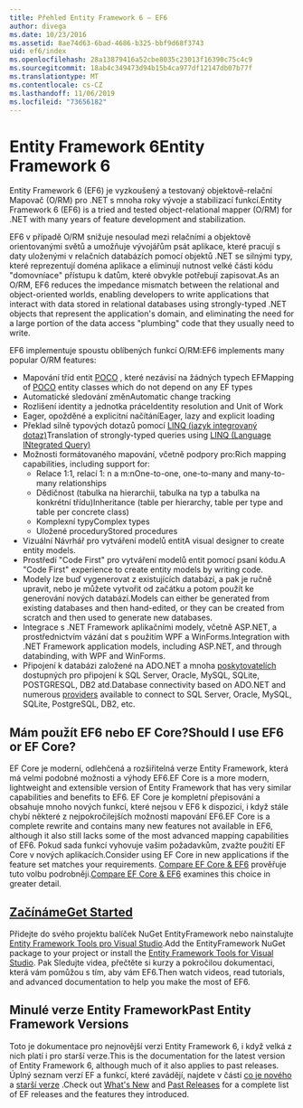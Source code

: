 ```yaml
---
title: Přehled Entity Framework 6 – EF6
author: divega
ms.date: 10/23/2016
ms.assetid: 8ae74d63-6bad-4686-b325-bbf9d68f3743
uid: ef6/index
ms.openlocfilehash: 28a13879416a52cbe8035c23013f16390c75c4c9
ms.sourcegitcommit: 18ab4c349473d94b15b4ca977df12147db07b77f
ms.translationtype: MT
ms.contentlocale: cs-CZ
ms.lasthandoff: 11/06/2019
ms.locfileid: "73656182"
---
```

# <a name="entity-framework-6"></a><span data-ttu-id="e58e9-102">Entity Framework 6</span><span class="sxs-lookup"><span data-stu-id="e58e9-102">Entity Framework 6</span></span>
<span data-ttu-id="e58e9-103">Entity Framework 6 (EF6) je vyzkoušený a testovaný objektově-relační Mapovač (O/RM) pro .NET s mnoha roky vývoje a stabilizací funkcí.</span><span class="sxs-lookup"><span data-stu-id="e58e9-103">Entity Framework 6 (EF6) is a tried and tested object-relational mapper (O/RM) for .NET with many years of feature development and stabilization.</span></span>

<span data-ttu-id="e58e9-104">EF6 v případě O/RM snižuje nesoulad mezi relačními a objektově orientovanými světů a umožňuje vývojářům psát aplikace, které pracují s daty uloženými v relačních databázích pomocí objektů .NET se silnými typy, které reprezentují doména aplikace a eliminují nutnost velké části kódu "domovníace" přístupu k datům, které obvykle potřebují zapisovat.</span><span class="sxs-lookup"><span data-stu-id="e58e9-104">As an O/RM, EF6 reduces the impedance mismatch between the relational and object-oriented worlds, enabling developers to write applications that interact with data stored in relational databases using strongly-typed .NET objects that represent the application's domain, and eliminating the need for a large portion of the data access "plumbing" code that they usually need to write.</span></span>

<span data-ttu-id="e58e9-105">EF6 implementuje spoustu oblíbených funkcí O/RM:</span><span class="sxs-lookup"><span data-stu-id="e58e9-105">EF6 implements many popular O/RM features:</span></span>
- <span data-ttu-id="e58e9-106">Mapování tříd entit [POCO](xref:ef6/resources/glossary#poco) , které nezávisí na žádných typech EF</span><span class="sxs-lookup"><span data-stu-id="e58e9-106">Mapping of [POCO](xref:ef6/resources/glossary#poco) entity classes which do not depend on any EF types</span></span>
- <span data-ttu-id="e58e9-107">Automatické sledování změn</span><span class="sxs-lookup"><span data-stu-id="e58e9-107">Automatic change tracking</span></span>
- <span data-ttu-id="e58e9-108">Rozlišení identity a jednotka práce</span><span class="sxs-lookup"><span data-stu-id="e58e9-108">Identity resolution and Unit of Work</span></span>
- <span data-ttu-id="e58e9-109">Eager, opožděné a explicitní načítání</span><span class="sxs-lookup"><span data-stu-id="e58e9-109">Eager, lazy and explicit loading</span></span>
- <span data-ttu-id="e58e9-110">Překlad silně typových dotazů pomocí [LINQ (jazyk integrovaný dotaz)](https://aka.ms/AA6hsvu)</span><span class="sxs-lookup"><span data-stu-id="e58e9-110">Translation of strongly-typed queries using [LINQ (Language INtegrated Query)](https://aka.ms/AA6hsvu)</span></span>
- <span data-ttu-id="e58e9-111">Možnosti formátovaného mapování, včetně podpory pro:</span><span class="sxs-lookup"><span data-stu-id="e58e9-111">Rich mapping capabilities, including support for:</span></span>
  - <span data-ttu-id="e58e9-112">Relace 1:1, relací 1: n a m:n</span><span class="sxs-lookup"><span data-stu-id="e58e9-112">One-to-one, one-to-many and many-to-many relationships</span></span>
  - <span data-ttu-id="e58e9-113">Dědičnost (tabulka na hierarchii, tabulka na typ a tabulka na konkrétní třídu)</span><span class="sxs-lookup"><span data-stu-id="e58e9-113">Inheritance (table per hierarchy, table per type and table per concrete class)</span></span>
  - <span data-ttu-id="e58e9-114">Komplexní typy</span><span class="sxs-lookup"><span data-stu-id="e58e9-114">Complex types</span></span>
  - <span data-ttu-id="e58e9-115">Uložené procedury</span><span class="sxs-lookup"><span data-stu-id="e58e9-115">Stored procedures</span></span>
- <span data-ttu-id="e58e9-116">Vizuální Návrhář pro vytváření modelů entit</span><span class="sxs-lookup"><span data-stu-id="e58e9-116">A visual designer to create entity models.</span></span>
- <span data-ttu-id="e58e9-117">Prostředí "Code First" pro vytváření modelů entit pomocí psaní kódu.</span><span class="sxs-lookup"><span data-stu-id="e58e9-117">A "Code First" experience to create entity models by writing code.</span></span>
- <span data-ttu-id="e58e9-118">Modely lze buď vygenerovat z existujících databází, a pak je ručně upravit, nebo je můžete vytvořit od začátku a potom použít ke generování nových databází.</span><span class="sxs-lookup"><span data-stu-id="e58e9-118">Models can either be generated from existing databases and then hand-edited, or they can be created from scratch and then used to generate new databases.</span></span>
- <span data-ttu-id="e58e9-119">Integrace s .NET Framework aplikačními modely, včetně ASP.NET, a prostřednictvím vázání dat s použitím WPF a WinForms.</span><span class="sxs-lookup"><span data-stu-id="e58e9-119">Integration with .NET Framework application models, including ASP.NET, and through databinding, with WPF and WinForms.</span></span>
- <span data-ttu-id="e58e9-120">Připojení k databázi založené na ADO.NET a mnoha [poskytovatelích](xref:ef6/fundamentals/providers/index) dostupných pro připojení k SQL Server, Oracle, MySQL, SQLite, POSTGRESQL, DB2 atd.</span><span class="sxs-lookup"><span data-stu-id="e58e9-120">Database connectivity based on ADO.NET and numerous [providers](xref:ef6/fundamentals/providers/index) available to connect to SQL Server, Oracle, MySQL, SQLite, PostgreSQL, DB2, etc.</span></span>

## <a name="should-i-use-ef6-or-ef-core"></a><span data-ttu-id="e58e9-121">Mám použít EF6 nebo EF Core?</span><span class="sxs-lookup"><span data-stu-id="e58e9-121">Should I use EF6 or EF Core?</span></span>

<span data-ttu-id="e58e9-122">EF Core je moderní, odlehčená a rozšiřitelná verze Entity Framework, která má velmi podobné možnosti a výhody EF6.</span><span class="sxs-lookup"><span data-stu-id="e58e9-122">EF Core is a more modern, lightweight and extensible version of Entity Framework that has very similar capabilities and benefits to EF6.</span></span>
<span data-ttu-id="e58e9-123">EF Core je kompletní přepisování a obsahuje mnoho nových funkcí, které nejsou v EF6 k dispozici, i když stále chybí některé z nejpokročilejších možností mapování EF6.</span><span class="sxs-lookup"><span data-stu-id="e58e9-123">EF Core is a complete rewrite and contains many new features not available in EF6, although it also still lacks some of the most advanced mapping capabilities of EF6.</span></span>
<span data-ttu-id="e58e9-124">Pokud sada funkcí vyhovuje vašim požadavkům, zvažte použití EF Core v nových aplikacích.</span><span class="sxs-lookup"><span data-stu-id="e58e9-124">Consider using EF Core in new applications if the feature set matches your requirements.</span></span>
<span data-ttu-id="e58e9-125">[Compare EF Core & EF6](xref:efcore-and-ef6/index) prověřuje tuto volbu podrobněji.</span><span class="sxs-lookup"><span data-stu-id="e58e9-125">[Compare EF Core & EF6](xref:efcore-and-ef6/index) examines this choice in greater detail.</span></span>

## <a name="get-startedxrefef6get-started"></a>[<span data-ttu-id="e58e9-126">Začínáme</span><span class="sxs-lookup"><span data-stu-id="e58e9-126">Get Started</span></span>](xref:ef6/get-started)

<span data-ttu-id="e58e9-127">Přidejte do svého projektu balíček NuGet EntityFramework nebo nainstalujte [Entity Framework Tools pro Visual Studio](https://aka.ms/AA6i8c5).</span><span class="sxs-lookup"><span data-stu-id="e58e9-127">Add the EntityFramework NuGet package to your project or install the [Entity Framework Tools for Visual Studio](https://aka.ms/AA6i8c5).</span></span> <span data-ttu-id="e58e9-128">Pak Sledujte videa, přečtěte si kurzy a pokročilou dokumentaci, která vám pomůžou s tím, aby vám EF6.</span><span class="sxs-lookup"><span data-stu-id="e58e9-128">Then watch videos, read tutorials, and advanced documentation to help you make the most of EF6.</span></span>

## <a name="past-entity-framework-versions"></a><span data-ttu-id="e58e9-129">Minulé verze Entity Framework</span><span class="sxs-lookup"><span data-stu-id="e58e9-129">Past Entity Framework Versions</span></span>

<span data-ttu-id="e58e9-130">Toto je dokumentace pro nejnovější verzi Entity Framework 6, i když velká z nich platí i pro starší verze.</span><span class="sxs-lookup"><span data-stu-id="e58e9-130">This is the documentation for the latest version of Entity Framework 6, although much of it also applies to past releases.</span></span>
<span data-ttu-id="e58e9-131">Úplný seznam verzí EF a funkcí, které zavádějí, najdete v části [co je nového](xref:ef6/what-is-new/index) a [starší verze](xref:ef6/what-is-new/past-releases) .</span><span class="sxs-lookup"><span data-stu-id="e58e9-131">Check out [What's New](xref:ef6/what-is-new/index) and [Past Releases](xref:ef6/what-is-new/past-releases) for a complete list of EF releases and the features they introduced.</span></span>
